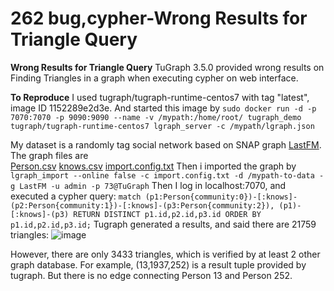 # 262 bug,cypher-Wrong Results for Triangle Query 
**Wrong Results for Triangle Query**
TuGraph 3.5.0 provided wrong results on Finding Triangles in a graph when executing cypher on web interface.

**To Reproduce**
I used tugraph/tugraph-runtime-centos7  with tag "latest", image ID 1152289e2d3e. 
And started this image by
`sudo docker run -d -p 7070:7070 -p 9090:9090 --name -v /mypath:/home/root/ tugraph_demo tugraph/tugraph-runtime-centos7 lgraph_server -c /mypath/lgraph.json `

My dataset is a randomly tag social network based on SNAP graph [LastFM](https://snap.stanford.edu/data/feather-lastfm-social.html). 
The graph files are  
[Person.csv](https://github.com/TuGraph-family/tugraph-db/files/12092625/Person.csv) 
[knows.csv](https://github.com/TuGraph-family/tugraph-db/files/12092630/knows.csv)
[import.config.txt](https://github.com/TuGraph-family/tugraph-db/files/12092632/import.config.txt)
Then i imported the graph by 
`lgraph_import --online false -c import.config.txt -d /mypath-to-data -g LastFM -u admin -p 73@TuGraph`
Then I log in localhost:7070, and executed a cypher query:
`match (p1:Person{community:0})-[:knows]-(p2:Person{community:1})-[:knows]-(p3:Person{community:2}), (p1)-[:knows]-(p3) RETURN DISTINCT p1.id,p2.id,p3.id ORDER BY p1.id,p2.id,p3.id;`
Tugraph generated a results, and said there are 21759 triangles:
![image](https://github.com/TuGraph-family/tugraph-db/assets/29942298/8c9051a2-fa59-49d6-84c3-450d594d4683)

However, there are only 3433 triangles, which is verified by at least 2 other graph database. 
For example, (13,1937,252) is a result tuple provided by tugraph. But there is no edge connecting Person 13 and Person 252. 
